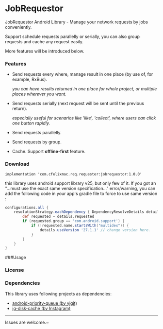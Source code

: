 # JobRequestor

JobRequestor Android Library - Manage your network requests by jobs conveniently.   

Support schedule requests parallelly or serially, you can also group requests and cache any request easily.  

More features will be introduced below.

### Features

* Send requests every where, manage result in one place (by use of, for example, RxBus).

  *you can have results returned in one place for whole project, or multiple places wherever you want.*

* Send requests serially (next request will be sent until the previous return).

  *especially useful for scenarios like 'like', 'collect', where users can click one button rapidly.*

* Send requests parallelly.

* Send requests by group.

* Cache. Support **offline-first** feature.

### Download

`implementation 'com.cfelixmac.req.requester:jobrequestor:1.0.0'`

this library uses android support library v25, but only few of it. If you got an "...must use the exact same version specification..." error/warning, you can add the following code in your app's gradle file to force to use same version :

```groovy
configurations.all {
    resolutionStrategy.eachDependency { DependencyResolveDetails details ->
        def requested = details.requested
        if (requested.group == 'com.android.support') {
            if (!requested.name.startsWith("multidex")) {
                details.useVersion '27.1.1' // change version here.
            }
        }
    }
}
```

###Usage

### License

### Dependencies

This library uses following projects as dependencies:  

* [android-priority-queue (by yigit)](https://github.com/yigit/android-priority-jobqueue)
* [ig-disk-cache (by Instagram)](https://github.com/Instagram/ig-disk-cache)

---

Issues are welcome.~